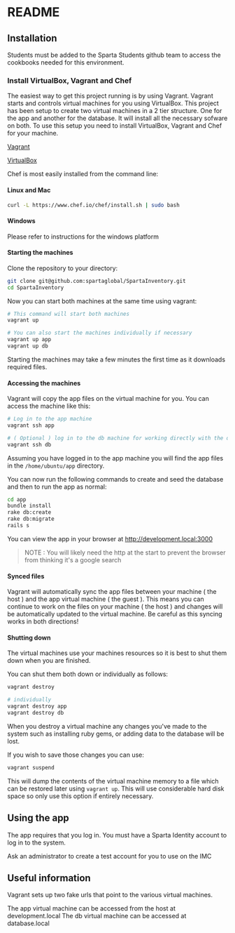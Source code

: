 # README

## Installation

Students must be added to the Sparta Students github team to access the cookbooks needed for this environment.

### Install VirtualBox, Vagrant and Chef

The easiest way to get this project running is by using Vagrant. Vagrant starts and controls virtual machines for you using VirtualBox. This project has been setup to create two virtual machines in a 2 tier structure. One for the app and another for the database. It will install all the necessary sofware on both. To use this setup you need to install VirtualBox, Vagrant and Chef for your machine.

[Vagrant](https://www.vagrantup.com/downloads.html)

[VirtualBox](https://www.virtualbox.org/wiki/Downloads)

Chef is most easily installed from the command line:

#### Linux and Mac
```bash
curl -L https://www.chef.io/chef/install.sh | sudo bash
```

#### Windows
Please refer to instructions for the windows platform

#### Starting the machines
Clone the repository to your directory:

```bash
git clone git@github.com:spartaglobal/SpartaInventory.git
cd SpartaInventory
```
Now you can start both machines at the same time using vagrant:

```bash
# This command will start both machines
vagrant up

# You can also start the machines individually if necessary
vagrant up app
vagrant up db
```

Starting the machines may take a few minutes the first time as it downloads required files.

#### Accessing the machines

Vagrant will copy the app files on the virtual machine for you. You can access the machine like this:

```bash
# Log in to the app machine
vagrant ssh app

# ( Optional ) log in to the db machine for working directly with the db
vagrant ssh db
```

Assuming you have logged in to the app machine you will find the app files in the ``/home/ubuntu/app`` directory.

You can now run the following commands to create and seed the database and then to run the app as normal:

```bash
cd app
bundle install
rake db:create
rake db:migrate
rails s
```

You can view the app in your browser at http://development.local:3000

> NOTE : You will likely need the http at the start to prevent the browser from thinking it's a google search

#### Synced files

Vagrant will automatically sync the app files between your machine ( the host ) and the app virtual machine ( the guest ). This means you can continue to work on the files on your machine ( the host ) and changes will be automatically updated to the virtual machine. Be careful as this syncing works in both directions!

#### Shutting down

The virtual machines use your machines resources so it is best to shut them down when you are finished.

You can shut them both down or individually as follows:

```bash
vagrant destroy

# individually
vagrant destroy app
vagrant destroy db
```

When you destroy a virtual machine any changes you've made to the system such as installing ruby gems, or adding data to the database will be lost. 

If you wish to save those changes you can use:

```bash
vagrant suspend
```

This will dump the contents of the virtual machine memory to a file which can be restored later using ```vagrant up```. This will use considerable hard disk space so only use this option if entirely necessary.


## Using the app

The app requires that you log in. You must have a Sparta Identity account to log in to the system. 

Ask an administrator to create a test account for you to use on the IMC

## Useful information

Vagrant sets up two fake urls that point to the various virtual machines.

The app virtual machine can be accessed from the host at development.local
The db virtual machine can be accessed at database.local




